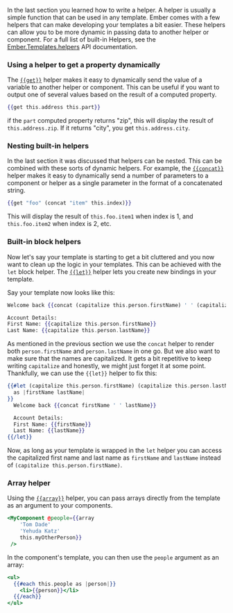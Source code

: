 In the last section you learned how to write a helper.
A helper is usually a simple function that can be used in any template.
Ember comes with a few helpers that can make developing your templates a bit easier.
These helpers can allow you to be more dynamic in passing data to another helper or component.
For a full list of built-in Helpers, see the [Ember.Templates.helpers](https://api.emberjs.com/ember/3.8/classes/Ember.Templates.helpers/)
API documentation.

### Using a helper to get a property dynamically

The [`{{get}}`](https://api.emberjs.com/ember/3.8/classes/Ember.Templates.helpers/methods/get?anchor=get) helper
makes it easy to dynamically send the value of a variable to another helper or component.
This can be useful if you want to output one of several values based on the result of a computed property.

```handlebars
{{get this.address this.part}}
```

if the `part` computed property returns "zip", this will display the result of `this.address.zip`.
If it returns "city", you get `this.address.city`.

### Nesting built-in helpers

In the last section it was discussed that helpers can be nested.
This can be combined with these sorts of dynamic helpers.
For example, the [`{{concat}}`](https://api.emberjs.com/ember/3.8/classes/Ember.Templates.helpers/methods/concat?anchor=concat)
helper makes it easy to dynamically send a number of parameters to a component or helper as a single parameter in the
format of a concatenated string.

```handlebars
{{get "foo" (concat "item" this.index)}}
```

This will display the result of `this.foo.item1` when index is 1, and `this.foo.item2` when index is 2, etc.

### Built-in block helpers

Now let's say your template is starting to get a bit cluttered and you now want to clean up the logic in your templates.
This can be achieved with the `let` block helper.
The [`{{let}}`](https://api.emberjs.com/ember/3.8/classes/Ember.Templates.helpers/methods/let?anchor=let) helper lets you create new bindings in your template.

Say your template now looks like this:

```handlebars
Welcome back {{concat (capitalize this.person.firstName) ' ' (capitalize this.person.lastName)}}

Account Details:
First Name: {{capitalize this.person.firstName}}
Last Name: {{capitalize this.person.lastName}}
```

As mentioned in the previous section we use the `concat` helper to render both `person.firstName` and `person.lastName` in one go.
But we also want to make sure that the names are capitalized.
It gets a bit repetitive to keep writing `capitalize` and honestly, we might just forget it at some point.
Thankfully, we can use the `{{let}}` helper to fix this:

```handlebars
{{#let (capitalize this.person.firstName) (capitalize this.person.lastName)
  as |firstName lastName|
}}
  Welcome back {{concat firstName ' ' lastName}}

  Account Details:
  First Name: {{firstName}}
  Last Name: {{lastName}}
{{/let}}
```

Now, as long as your template is wrapped in the `let` helper you can access the capitalized first name and last name as
`firstName` and `lastName` instead of `(capitalize this.person.firstName)`.

### Array helper

Using the [`{{array}}`](https://api.emberjs.com/ember/3.8/classes/Ember.Templates.helpers/methods/array?anchor=array) helper,
you can pass arrays directly from the template as an argument to your components.

```handlebars
<MyComponent @people={{array
    'Tom Dade'
    'Yehuda Katz'
    this.myOtherPerson}}
 />
```

In the component's template, you can then use the `people` argument as an array:

```handlebars {data-filename=app/templates/components/my-component.hbs}
<ul>
  {{#each this.people as |person|}}
    <li>{{person}}</li>
  {{/each}}
</ul>
```

<!-- eof - needed for pages that end in a code block  -->
